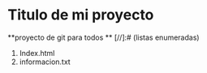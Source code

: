 # Titulo de mi proyecto
**proyecto de git para todos **
[//]:# (listas enumeradas)
1. Index.html
2. informacion.txt
